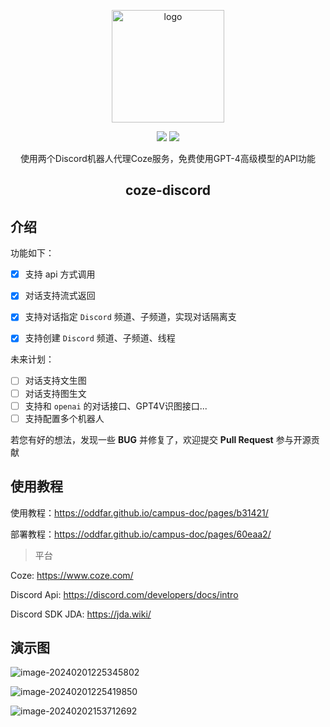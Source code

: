 
<p align="center"><a href="https://oddfar.com/" target="_blank" rel="noopener noreferrer"><img width="180" src="https://note.oddfar.com/img/web.png" alt="logo"></a></p>

<p align="center">
  <a href="https://github.com/oddfar/coze-discord/stargazers"><img src="https://img.shields.io/github/stars/oddfar/coze-discord.svg"></a>
	<a href="https://github.com/oddfar/coze-discord/blob/master/LICENSE"><img src="https://img.shields.io/github/license/oddfar/coze-discord.svg"></a>
</p>


<p align="center">使用两个Discord机器人代理Coze服务，免费使用GPT-4高级模型的API功能</p>

<h2 align="center">coze-discord</h2>

## 介绍

功能如下：

- [x] 支持 api 方式调用

- [x] 对话支持流式返回
- [x] 支持对话指定 `Discord` 频道、子频道，实现对话隔离支
- [x] 支持创建 `Discord` 频道、子频道、线程

未来计划：

- [ ] 对话支持文生图
- [ ] 对话支持图生文
- [ ] 支持和 `openai` 的对话接口、GPT4V识图接口...
- [ ] 支持配置多个机器人

若您有好的想法，发现一些 **BUG** 并修复了，欢迎提交 **Pull Request** 参与开源贡献

## 使用教程

使用教程：<https://oddfar.github.io/campus-doc/pages/b31421/>

部署教程：<https://oddfar.github.io/campus-doc/pages/60eaa2/>

> 平台

Coze: <https://www.coze.com/>

Discord Api: <https://discord.com/developers/docs/intro>

Discord SDK JDA: <https://jda.wiki/>



## 演示图

![image-20240201225345802](https://gcore.jsdelivr.net/gh/oddfar/static/discord/01.介绍.assets/image-20240201225345802.png)

![image-20240201225419850](https://gcore.jsdelivr.net/gh/oddfar/static/discord/01.介绍.assets/image-20240201225419850.png)

![image-20240202153712692](https://gcore.jsdelivr.net/gh/oddfar/static/discord/01.介绍.assets/image-20240202153712692.png)